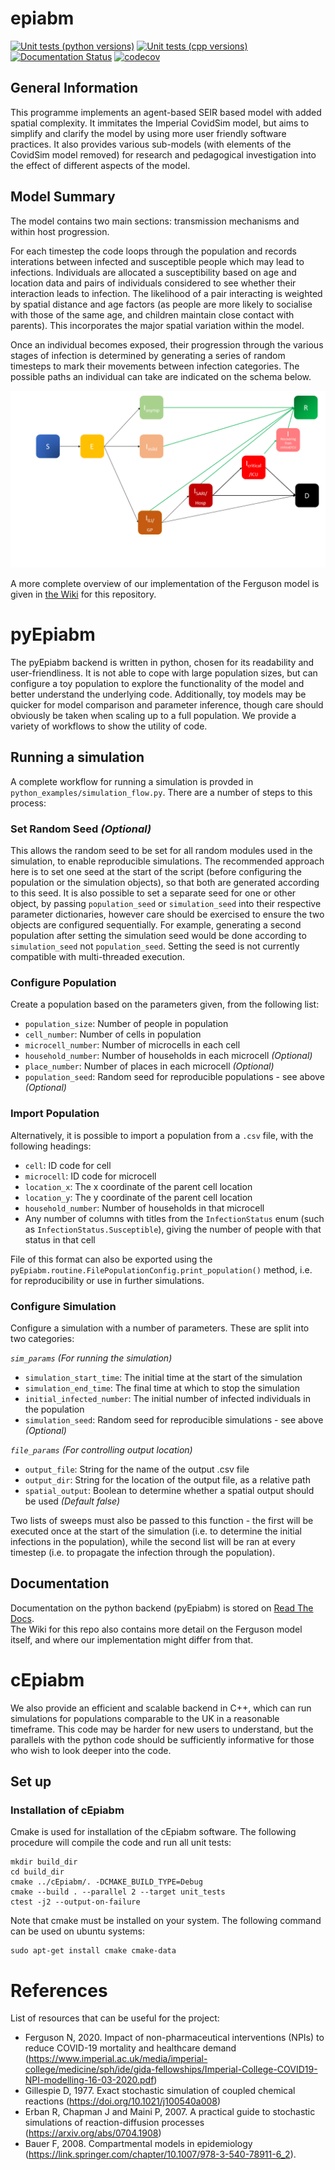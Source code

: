 # epiabm
[![Unit tests (python versions)](https://github.com/SABS-R3-Epidemiology/epiabm/actions/workflows/unit-tests.yml/badge.svg)](https://github.com/SABS-R3-Epidemiology/epiabm/actions/workflows/unit-tests.yml)
[![Unit tests (cpp versions)](https://github.com/SABS-R3-Epidemiology/epiabm/actions/workflows/cpp-unit-tests-ubuntu.yml/badge.svg)](https://github.com/SABS-R3-Epidemiology/epiabm/actions/workflows/cpp-unit-tests-ubuntu.yml)
[![Documentation Status](https://readthedocs.org/projects/epiabm/badge/?version=latest)](https://epiabm.readthedocs.io/en/latest/?badge=latest)
[![codecov](https://codecov.io/gh/SABS-R3-Epidemiology/epiabm/branch/main/graph/badge.svg?token=VN4CJ0HT06)](https://codecov.io/gh/SABS-R3-Epidemiology/epiabm)

## General Information

This programme implements an agent-based SEIR based model with added spatial complexity. It immitates the Imperial CovidSim model, but aims to simplify and clarify the model by using more user friendly software practices. It also provides various sub-models (with elements of the CovidSim model removed) for research and pedagogical investigation into the effect of different aspects of the model.

## Model Summary

The model contains two main sections: transmission mechanisms and within host progression.

For each timestep the code loops through the population and records interations between infected and susceptible people which may lead to infections. Individuals are allocated a susceptibility based on age and location data and pairs of individuals considered to see whether their interaction leads to infection. The likelihood of a pair interacting is weighted by spatial distance and age factors (as people are more likely to socialise with those of the same age, and children maintain close contact with parents). This incorporates the major spatial variation within the model.
 
Once an individual becomes exposed, their progression through the various stages of infection is determined by generating a series of random timesteps to mark their movements between infection categories. The possible paths an individual can take are indicated on the schema below.

![SEIR model conceptualisation](./images/covidsim_schema.png)

A more complete overview of our implementation of the Ferguson model is given in [the Wiki](https://github.com/SABS-R3-Epidemiology/epiabm/wiki/Overview-of-the-Ferguson-Model) for this repository.

# pyEpiabm

The pyEpiabm backend is written in python, chosen for its readability and user-friendliness. It is not able to cope with large population sizes, but can configure a toy population to explore the functionality of the model and better understand the underlying code. Additionally, toy models may be quicker for model comparison and parameter inference, though care should obviously be taken when scaling up to a full population. We provide a variety of workflows to show the utility of code.

## Running a simulation

A complete workflow for running a simulation is provded in `python_examples/simulation_flow.py`. There are a number of steps to this process:

### Set Random Seed _(Optional)_
This allows the random seed to be set for all random modules used in the simulation, to enable reproducible simulations. The recommended approach here is to set one seed at the start of the script (before configuring the population or the simulation objects), so that both are generated according to this seed. It is also possible to set a separate seed for one or other object, by passing `population_seed` or `simulation_seed` into their respective parameter dictionaries, however care should be exercised to ensure the two objects are configured sequentially. For example, generating a second population after setting the simulation seed would be done according to `simulation_seed` not `population_seed`. Setting the seed is not currently compatible with multi-threaded execution.

### Configure Population
Create a population based on the parameters given, from the following list:
* `population_size`: Number of people in population
* `cell_number`: Number of cells in population
* `microcell_number`: Number of microcells in each cell
* `household_number`: Number of households in each microcell _(Optional)_
* `place_number`: Number of places in each microcell _(Optional)_
* `population_seed`: Random seed for reproducible populations - see above _(Optional)_

### Import Population
Alternatively, it is possible to import a population from a `.csv` file, with the following headings:

* `cell`: ID code for cell
* `microcell`: ID code for microcell
* `location_x`: The x coordinate of the parent cell location
* `location_y`: The y coordinate of the parent cell location
* `household_number`: Number of households in that microcell
* Any number of columns with titles from the `InfectionStatus`
    enum (such as `InfectionStatus.Susceptible`), giving the
    number of people with that status in that cell

File of this format can also be exported using the `pyEpiabm.routine.FilePopulationConfig.print_population()` method, i.e. for reproducibility or use in further simulations.

### Configure Simulation
Configure a simulation with a number of parameters. These are split into two categories:

*`sim_params`* _(For running the simulation)_
* `simulation_start_time`: The initial time at the start of the simulation
* `simulation_end_time`: The final time at which to stop the simulation
* `initial_infected_number`: The initial number of infected individuals in the population
* `simulation_seed`:  Random seed for reproducible simulations - see above _(Optional)_

*`file_params`* _(For controlling output location)_
* `output_file`: String for the name of the output .csv file
* `output_dir`: String for the location of the output file, as a relative path
* `spatial_output`: Boolean to determine whether a spatial output should be used _(Default false)_

Two lists of sweeps must also be passed to this function - the first will be executed once at the start of the simulation (i.e. to determine the initial infections in the population), while the second list will be ran at every timestep (i.e. to propagate the infection through the population).

## Documentation 

Documentation on the python backend (pyEpiabm) is stored on [Read The Docs](https://epiabm.readthedocs.io/en/latest/).  
The Wiki for this repo also contains more detail on the Ferguson model itself, and where our implementation might differ from that.

# cEpiabm
We also provide an efficient and scalable backend in C++, which can run simulations for populations comparable to the UK in a reasonable timeframe. This code may be harder for new users to understand, but the parallels with the python code should be sufficiently informative for those who wish to look deeper into the code.

## Set up
### Installation of cEpiabm

Cmake is used for installation of the cEpiabm software. The following procedure will compile the code and run all unit tests:
```
mkdir build_dir
cd build_dir
cmake ../cEpiabm/. -DCMAKE_BUILD_TYPE=Debug
cmake --build . --parallel 2 --target unit_tests
ctest -j2 --output-on-failure
```
Note that cmake must be installed on your system. The following command can be used on ubuntu systems:
```
sudo apt-get install cmake cmake-data
```



# References

List of resources that can be useful for the project:
* Ferguson N, 2020. Impact  of  non-pharmaceutical  interventions (NPIs) to reduce COVID-19 mortality and healthcare demand (https://www.imperial.ac.uk/media/imperial-college/medicine/sph/ide/gida-fellowships/Imperial-College-COVID19-NPI-modelling-16-03-2020.pdf)
* Gillespie D, 1977. Exact stochastic simulation of coupled chemical reactions (https://doi.org/10.1021/j100540a008)
* Erban R, Chapman J and Maini P, 2007. A practical guide to stochastic simulations of reaction-diffusion processes (https://arxiv.org/abs/0704.1908)
* Bauer F, 2008. Compartmental models in epidemiology (https://link.springer.com/chapter/10.1007/978-3-540-78911-6_2).
